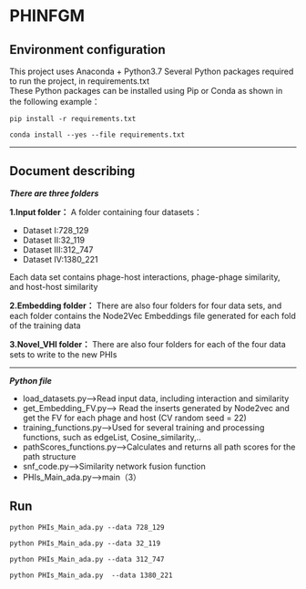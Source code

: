 # PHINFGM

## Environment configuration

This project uses Anaconda + Python3.7
Several Python packages required to run the project, in requirements.txt<br>
These Python packages can be installed using Pip or Conda as shown in the following example：<br>
```
pip install -r requirements.txt
```
```
conda install --yes --file requirements.txt
```

***
## Document describing
***There are three folders***<br>

**1.Input folder：**
A folder containing four datasets：<br>
* Dataset Ⅰ:728_129
* Dataset Ⅱ:32_119
* Dataset Ⅲ:312_747
* Dataset Ⅳ:1380_221<br>

Each data set contains phage-host interactions, phage-phage similarity, and host-host similarity

**2.Embedding folder：**
There are also four folders for four data sets, and each folder contains the Node2Vec Embeddings file generated for each fold of the training data


**3.Novel_VHI folder：**
There are also four folders for each of the four data sets to write to the new PHIs

***
***Python file***
* load_datasets.py-->Read input data, including interaction and similarity
* get_Embedding_FV.py--> Read the inserts generated by Node2vec and get the FV for each phage and host (CV random seed = 22)
* training_functions.py-->Used for several training and processing functions, such as edgeList, Cosine_similarity,..
* pathScores_functions.py-->Calculates and returns all path scores for the path structure
* snf_code.py-->Similarity network fusion function
* PHIs_Main_ada.py-->main（3）

## Run
```
python PHIs_Main_ada.py --data 728_129
```
```
python PHIs_Main_ada.py --data 32_119
```
```
python PHIs_Main_ada.py --data 312_747
```
```
python PHIs_Main_ada.py  --data 1380_221
```

